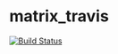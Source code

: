 # matrix_travis
[![Build Status](https://travis-ci.org/Vampirchik147/matrix_travis.svg?branch=master)](https://travis-ci.org/Vampirchik147)
